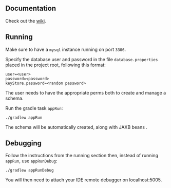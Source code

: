 ## Documentation
Check out the [wiki](../../wiki).

## Running
Make sure to have a `mysql` instance running on port `3306`.

Specify the database user and password in the file `database.properties` placed in the project root, 
following this format:
```properties
user=<user>
password=<password>
keyStore.password=<random password>
``` 

The user needs to have the appropriate perms both to create and manage a schema.

Run the gradle task `appRun`:
```
./gradlew appRun 
```
The schema will be automatically created, along with JAXB beans .

## Debugging
Follow the instructions from the running section then, instead of running `appRun`, use `appRunDebug`:
```
./gradlew appRunDebug 
```
You will then need to attach your IDE remote debugger on localhost:5005.
